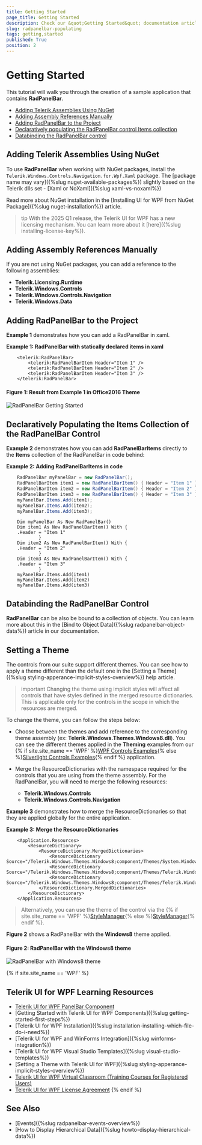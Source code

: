 ```yaml
---
title: Getting Started
page_title: Getting Started
description: Check our &quot;Getting Started&quot; documentation article for the RadPanelBar {{ site.framework_name }} control.
slug: radpanelbar-populating
tags: getting,started
published: True
position: 2
---
```


# Getting Started

This tutorial will walk you through the creation of a sample application that contains __RadPanelBar__. 

* [Adding Telerik Assemblies Using NuGet](#adding-telerik-assemblies-using-nuget)
* [Adding Assembly References Manually](#adding-assembly-references-manually)
* [Adding RadPanelBar to the Project](#adding-radpanelbar-to-the-project)
* [Declaratively populating the RadPanelBar control Items collection](#declaratively-populating-the-radpanelbar-control-items-collection)
* [Databinding the RadPanelBar control](#databinding-the-radpanelbar-control)

## Adding Telerik Assemblies Using NuGet

To use __RadPanelBar__ when working with NuGet packages, install the `Telerik.Windows.Controls.Navigation.for.Wpf.Xaml` package. The [package name may vary]({%slug nuget-available-packages%}) slightly based on the Telerik dlls set - [Xaml or NoXaml]({%slug xaml-vs-noxaml%})

Read more about NuGet installation in the [Installing UI for WPF from NuGet Package]({%slug nuget-installation%}) article.

>tip With the 2025 Q1 release, the Telerik UI for WPF has a new licensing mechanism. You can learn more about it [here]({%slug installing-license-key%}).

## Adding Assembly References Manually

If you are not using NuGet packages, you can add a reference to the following assemblies:

* __Telerik.Licensing.Runtime__
* __Telerik.Windows.Controls__
* __Telerik.Windows.Controls.Navigation__
* __Telerik.Windows.Data__

## Adding RadPanelBar to the Project

**Example 1** demonstrates how you can add a RadPanelBar in xaml.

__Example 1: RadPanelBar with statically declared items in xaml__
```XAML
	<telerik:RadPanelBar>
	    <telerik:RadPanelBarItem Header="Item 1" />
	    <telerik:RadPanelBarItem Header="Item 2" />
	    <telerik:RadPanelBarItem Header="Item 3" />
	</telerik:RadPanelBar>
```

#### __Figure 1: Result from Example 1 in Office2016 Theme__
![RadPanelBar Getting Started](images/panelbar_getting_started.png)

## Declaratively Populating the Items Collection of the RadPanelBar Control

**Example 2** demonstrates how you can add __RadPanelBarItems__ directly to the __Items__ collection of the RadPanelBar in code behind:			

__Example 2: Adding RadPanelBarItems in code__
```C#
	RadPanelBar myPanelBar = new RadPanelBar();
	RadPanelBarItem item1 = new RadPanelBarItem() { Header = "Item 1" };
	RadPanelBarItem item2 = new RadPanelBarItem() { Header = "Item 2" };
	RadPanelBarItem item3 = new RadPanelBarItem() { Header = "Item 3" };
	myPanelBar.Items.Add(item1);
	myPanelBar.Items.Add(item2);
	myPanelBar.Items.Add(item3);
```
```VB.NET
	Dim myPanelBar As New RadPanelBar()
	Dim item1 As New RadPanelBarItem() With {
	.Header = "Item 1"
			}
	Dim item2 As New RadPanelBarItem() With {
	.Header = "Item 2"
			}
	Dim item3 As New RadPanelBarItem() With {
	.Header = "Item 3"
			}
	myPanelBar.Items.Add(item1)
	myPanelBar.Items.Add(item2)
	myPanelBar.Items.Add(item3)
```

## Databinding the RadPanelBar Control		  

**RadPanelBar** can be also be bound to a collection of objects. You can learn more about this in the [Bind to Object Data]({%slug radpanelbar-object-data%}) article in our documentation.

## Setting a Theme

The controls from our suite support different themes. You can see how to apply a theme different than the default one in the [Setting a Theme]({%slug styling-apperance-implicit-styles-overview%}) help article.

>important Changing the theme using implicit styles will affect all controls that have styles defined in the merged resource dictionaries. This is applicable only for the controls in the scope in which the resources are merged. 

To change the theme, you can follow the steps below:

* Choose between the themes and add reference to the corresponding theme assembly (ex: **Telerik.Windows.Themes.Windows8.dll**). You can see the different themes applied in the **Theming** examples from our {% if site.site_name == 'WPF' %}[WPF Controls Examples](https://demos.telerik.com/wpf/){% else %}[Silverlight Controls Examples](https://demos.telerik.com/silverlight/#PanelBar/Theming){% endif %} application.

* Merge the ResourceDictionaries with the namespace required for the controls that you are using from the theme assembly. For the RadPanelBar, you will need to merge the following resources:

	* __Telerik.Windows.Controls__
	* __Telerik.Windows.Controls.Navigation__

__Example 3__ demonstrates how to merge the ResourceDictionaries so that they are applied globally for the entire application.

__Example 3: Merge the ResourceDictionaries__  
```XAML
	<Application.Resources>
		<ResourceDictionary>
			<ResourceDictionary.MergedDictionaries>
				<ResourceDictionary Source="/Telerik.Windows.Themes.Windows8;component/Themes/System.Windows.xaml"/>
				<ResourceDictionary Source="/Telerik.Windows.Themes.Windows8;component/Themes/Telerik.Windows.Controls.xaml"/>
				<ResourceDictionary Source="/Telerik.Windows.Themes.Windows8;component/Themes/Telerik.Windows.Controls.Navigation.xaml"/>
			</ResourceDictionary.MergedDictionaries>
		</ResourceDictionary>
	</Application.Resources>
```

>Alternatively, you can use the theme of the control via the {% if site.site_name == 'WPF' %}[StyleManager](https://docs.telerik.com/devtools/wpf/styling-and-appearance/stylemanager/common-styling-apperance-setting-theme-wpf){% else %}[StyleManager](https://docs.telerik.com/devtools/silverlight/styling-and-appearance/stylemanager/common-styling-apperance-setting-theme){% endif %}.

__Figure 2__ shows a RadPanelBar with the **Windows8** theme applied.

#### __Figure 2: RadPanelBar with the Windows8 theme__
![RadPanelBar with Windows8 theme](images/radpanelbar-setting-theme.png)

{% if site.site_name == 'WPF' %}
## Telerik UI for WPF Learning Resources

* [Telerik UI for WPF PanelBar Component](https://www.telerik.com/products/wpf/panelbar.aspx)
* [Getting Started with Telerik UI for WPF Components]({%slug getting-started-first-steps%})
* [Telerik UI for WPF Installation]({%slug installation-installing-which-file-do-i-need%})
* [Telerik UI for WPF and WinForms Integration]({%slug winforms-integration%})
* [Telerik UI for WPF Visual Studio Templates]({%slug visual-studio-templates%})
* [Setting a Theme with Telerik UI for WPF]({%slug styling-apperance-implicit-styles-overview%})
* [Telerik UI for WPF Virtual Classroom (Training Courses for Registered Users)](https://learn.telerik.com/learn/course/external/view/elearning/16/telerik-ui-for-wpf) 
* [Telerik UI for WPF License Agreement](https://www.telerik.com/purchase/license-agreement/wpf-dlw-s)
{% endif %}

## See Also
* [Events]({%slug radpanelbar-events-overview%})
* [How to Display Hierarchical Data]({%slug howto-display-hierarchical-data%})